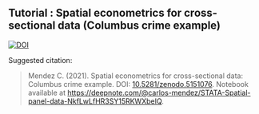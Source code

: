 ## Tutorial : Spatial econometrics for cross-sectional data (Columbus crime example)

[![DOI](https://zenodo.org/badge/387109687.svg)](https://zenodo.org/badge/latestdoi/387109687)

Suggested citation:


> Mendez C. (2021). Spatial econometrics for cross-sectional data: Columbus crime example. DOI: [10.5281/zenodo.5151076](https://doi.org/10.5281/zenodo.5151076). Notebook available at https://deepnote.com/@carlos-mendez/STATA-Spatial-panel-data-NkfLwLfHR3SY15RKWXbeIQ.
